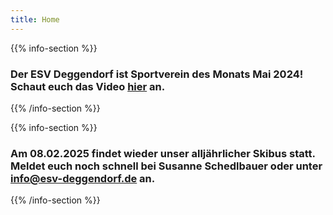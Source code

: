 ```yaml
---
title: Home
---
```


{{% info-section %}}
### Der ESV Deggendorf ist Sportverein des Monats Mai 2024! Schaut euch das Video <a class="underline" href="https://www.youtube.com/watch?v=x5HXKqykRYY" target="_blank">hier</a> an.
{{% /info-section %}}

{{% info-section %}}
### Am 08.02.2025 findet wieder unser alljährlicher Skibus statt. Meldet euch noch schnell bei Susanne Schedlbauer oder unter info@esv-deggendorf.de an.
{{% /info-section %}}
